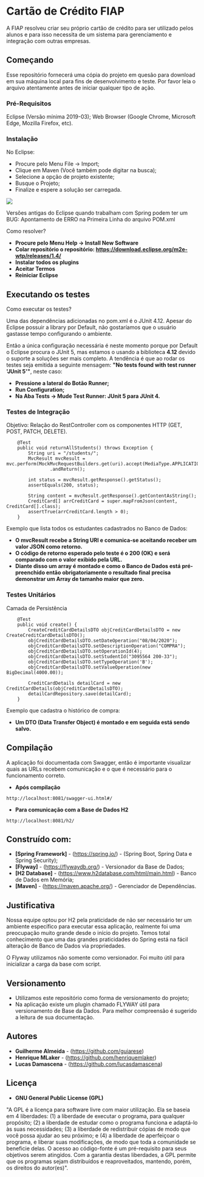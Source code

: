 # Cartão de Crédito FIAP

A FIAP resolveu criar seu próprio cartão de crédito para ser utilizado pelos alunos e para isso necessita de um sistema para gerenciamento e integração com outras empresas.

## Começando

Esse repositório fornecerá uma cópia do projeto em quesão para download em sua máquina local para fins de desenvolvimento e teste.
Por favor leia o arquivo atentamente antes de iniciar qualquer tipo de ação.

### Pré-Requisitos

Eclipse (Versão mínima 2019-03);
Web Browser (Google Chrome, Microsoft Edge, Mozilla Firefox, etc).

### Instalação

No Eclipse:
- Procure pelo Menu File -> Import;
- Clique em Maven (Você também pode digitar na busca);
- Selecione a opção de projeto existente;
- Busque o Projeto;
- Finalize e espere a solução ser carregada.

![](http://g.recordit.co/yjW5uXKND7.gif)

Versões antigas do Eclipse quando trabalham com Spring podem ter um BUG: Apontamento de ERRO na Primeira Linha do arquivo POM.xml

Como resolver?
* **Procure pelo Menu Help -> Install New Software**
* **Colar repositório o repositório: https://download.eclipse.org/m2e-wtp/releases/1.4/**
* **Instalar todos os plugins**
* **Aceitar Termos**
* **Reiniciar Eclipse**

## Executando os testes

Como executar os testes?

Uma das dependências adicionadas no pom.xml é o JUnit 4.12. Apesar do Eclipse possuir a library por Default, não gostaríamos que o usuário gastasse tempo configurando o ambiente.

Então a única configuração necessária é neste momento porque por Default o Eclipse procura o JUnit 5, mas estamos o usando a biblioteca **4.12** devido o suporte a soluções ser mais completo. A tendência é que ao rodar os testes seja emitida a seguinte mensagem: **"No tests found with test runner 'JUnit 5'"**, neste caso:

* **Pressione a lateral do Botão Runner;**
* **Run Configuration;**
* **Na Aba Tests -> Mude Test Runner: JUnit 5 para JUnit 4.**

### Testes de Integração

Objetivo: Relação do RestController com os componentes HTTP (GET, POST, PATCH, DELETE).

```
	@Test
	public void returnAllStudents() throws Exception {
		String uri = "/students/";
		MvcResult mvcResult = mvc.perform(MockMvcRequestBuilders.get(uri).accept(MediaType.APPLICATION_JSON_VALUE))
				.andReturn();

		int status = mvcResult.getResponse().getStatus();
		assertEquals(200, status);

		String content = mvcResult.getResponse().getContentAsString();
		CreditCard[] arrCreditCard = super.mapFromJson(content, CreditCard[].class);
		assertTrue(arrCreditCard.length > 0);
	}
```

Exemplo que lista todos os estudantes cadastrados no Banco de Dados:
* **O mvcResult recebe a String URI e comunica-se aceitando receber um valor JSON como retorno.**
* **O código de retorno esperado pelo teste é o 200 (OK) e será comparado com o valor exibido pela URL.**
* **Diante disso um array é montado e como o Banco de Dados está pré-preenchido então obrigatoriamente o resultado final precisa demonstrar um Array de tamanho maior que zero.**

### Testes Unitários

Camada de Persistência

```
	@Test
	public void create() {	
		CreateCreditCardDetailsDTO objCreditCardDetailsDTO = new CreateCreditCardDetailsDTO();
		objCreditCardDetailsDTO.setDateOperation("08/04/2020");
		objCreditCardDetailsDTO.setDescriptionOperation("COMPRA");
		objCreditCardDetailsDTO.setOperationId(4);
		objCreditCardDetailsDTO.setStudentId("3095564 200-33");
		objCreditCardDetailsDTO.setTypeOperation('B');
		objCreditCardDetailsDTO.setValueOperation(new BigDecimal(4000.00));
		
		CreditCardDetails detailCard = new CreditCardDetails(objCreditCardDetailsDTO);
		detailCardRepository.save(detailCard);			
	}
```
Exemplo que cadastra o histórico de compra:
* **Um DTO (Data Transfer Object) é montado e em seguida está sendo salvo.**
## Compilação

A aplicação foi documentada com Swagger, então é importante visualizar quais as URLs recebem comunicação e o que é necessário para o funcionamento correto.

* **Após compilação**
```
http://localhost:8081/swagger-ui.html#/
```

* **Para comunicação com a Base de Dados H2**
```
http://localhost:8081/h2/
```

## Construído com:

* **[Spring Framework]** - (https://spring.io/) - (Spring Boot, Spring Data e Spring Security);
* **[Flyway]** - (https://flywaydb.org/) - Versionador da Base de Dados;
* **[H2 Database]** - (https://www.h2database.com/html/main.html) - Banco de Dados em Memória;
* **[Maven]** - (https://maven.apache.org/) - Gerenciador de Dependências.

## Justificativa

Nossa equipe optou por H2 pela praticidade de não ser necessário ter um ambiente específico para executar essa aplicação, realmente foi uma preocupação muito grande desde o início do projeto. Temos total conhecimento que uma das grandes praticidades do Spring está na fácil alteração de Banco de Dados via propriedades.

O Flyway utilizamos não somente como versionador. Foi muito útil para inicializar a carga da base com script.

## Versionamento

- Utilizamos este repositório como forma de versionamento do projeto;
- Na aplicação existe um plugin chamado FLYWAY útil para versionamento de Base da Dados. Para melhor compreensão é sugerido a leitura de sua documentação.

## Autores

* **Guilherme Almeida** - (https://github.com/guiarese)
* **Henrique MLaker** - (https://github.com/henriquemlaker)
* **Lucas Damascena** - (https://github.com/lucasdamascena)

## Licença

* **GNU General Public License (GPL)**

"A GPL é a licença para software livre com maior utilização. Ela se baseia em 4 liberdades: (1) a liberdade de executar o programa, para qualquer propósito; (2) a liberdade de estudar como o programa funciona e adaptá-lo às suas necessidades; (3) a liberdade de redistribuir cópias de modo que você possa ajudar ao seu próximo; e (4) a liberdade de aperfeiçoar o programa, e liberar suas modificações, de modo que toda a comunidade se beneficie delas.
O acesso ao código-fonte é um pré-requisito para seus objetivos serem atingidos. Com a garantia destas liberdades, a GPL permite que os programas sejam distribuídos e reaproveitados, mantendo, porém, os direitos do autor(es)".
